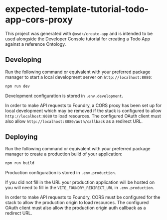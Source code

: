# expected-template-tutorial-todo-app-cors-proxy

This project was generated with `@osdk/create-app` and is intended to be used alongside the Developer Console tutorial for creating a Todo App against a reference Ontology.

## Developing

Run the following command or equivalent with your preferred package manager to start a local development server on `http://localhost:8080`:

```sh
npm run dev
```

Development configuration is stored in `.env.development`.

In order to make API requests to Foundry, a CORS proxy has been set up for local development which may be removed if the stack is configured to allow `http://localhost:8080` to load resources. The configured OAuth client must also allow `http://localhost:8080/auth/callback` as a redirect URL.

## Deploying

Run the following command or equivalent with your preferred package manager to create a production build of your application:

```sh
npm run build
```

Production configuration is stored in `.env.production`.

If you did not fill in the URL your production application will be hosted on you will need to fill in the `VITE_FOUNDRY_REDIRECT_URL` in `.env.production`.

In order to make API requests to Foundry, CORS must be configured for the stack to allow the production origin to load resources. The configured OAuth client must also allow the production origin auth callback as a redirect URL.
